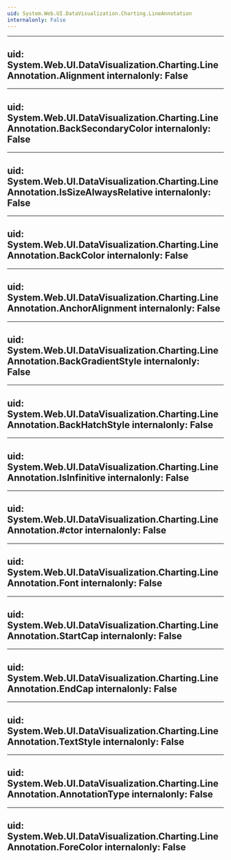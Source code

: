 ```yaml
---
uid: System.Web.UI.DataVisualization.Charting.LineAnnotation
internalonly: False
---
```


---
uid: System.Web.UI.DataVisualization.Charting.LineAnnotation.Alignment
internalonly: False
---

---
uid: System.Web.UI.DataVisualization.Charting.LineAnnotation.BackSecondaryColor
internalonly: False
---

---
uid: System.Web.UI.DataVisualization.Charting.LineAnnotation.IsSizeAlwaysRelative
internalonly: False
---

---
uid: System.Web.UI.DataVisualization.Charting.LineAnnotation.BackColor
internalonly: False
---

---
uid: System.Web.UI.DataVisualization.Charting.LineAnnotation.AnchorAlignment
internalonly: False
---

---
uid: System.Web.UI.DataVisualization.Charting.LineAnnotation.BackGradientStyle
internalonly: False
---

---
uid: System.Web.UI.DataVisualization.Charting.LineAnnotation.BackHatchStyle
internalonly: False
---

---
uid: System.Web.UI.DataVisualization.Charting.LineAnnotation.IsInfinitive
internalonly: False
---

---
uid: System.Web.UI.DataVisualization.Charting.LineAnnotation.#ctor
internalonly: False
---

---
uid: System.Web.UI.DataVisualization.Charting.LineAnnotation.Font
internalonly: False
---

---
uid: System.Web.UI.DataVisualization.Charting.LineAnnotation.StartCap
internalonly: False
---

---
uid: System.Web.UI.DataVisualization.Charting.LineAnnotation.EndCap
internalonly: False
---

---
uid: System.Web.UI.DataVisualization.Charting.LineAnnotation.TextStyle
internalonly: False
---

---
uid: System.Web.UI.DataVisualization.Charting.LineAnnotation.AnnotationType
internalonly: False
---

---
uid: System.Web.UI.DataVisualization.Charting.LineAnnotation.ForeColor
internalonly: False
---
